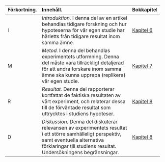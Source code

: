 |Förkortning. |Innehåll.                                                                                                                                                                                                     |Bokkapitel           |
|:------------|:-------------------------------------------------------------------------------------------------------------------------------------------------------------------------------------------------------------|:--------------------|
|I            |_Introduktion._ I denna del av en artikel behandlas tidigare forskning och hur hypoteserna för vår egen studie har härletts från tidigare resultat inom samma ämne.                                           |[Kapitel 6](#chap06) |
|M            |_Metod._ I denna del behandlas experimentets utformning. Denna del måste vara tillräckligt detaljerad för att andra forskare inom samma ämne ska kunna upprepa (replikera) vår egen studie.                   |[Kapitel 7](#chap07) |
|R            |_Resultat._ Denna del rapporterar kortfattat de faktiska resultaten av vårt experiment, och relaterar dessa till de förväntade resultat som uttrycktes i studiens hypoteser.                                  |[Kapitel 8](#chap08) |
|D            |_Diskussion._ Denna del diskuterar relevansen av experimentets resultat i ett större samhälleligt perspektiv, samt eventuella alternativa förklaringar till studiens resultat. Undersökningens begränsningar. |[Kapitel 8](#chap08) |
